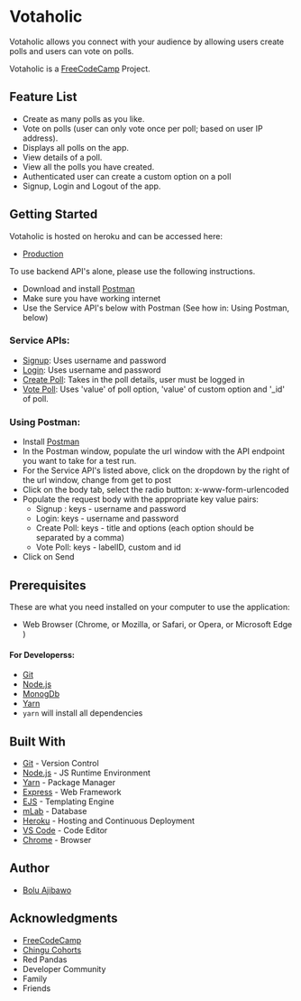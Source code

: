 # Votaholic
Votaholic allows you connect with your audience by allowing users create polls and users can vote on polls.

Votaholic is a [FreeCodeCamp](https://www.freecodecamp.org/) Project.


## Feature List
* Create as many polls as you like.
* Vote on polls (user can only vote once per poll; based on user IP address).
* Displays all polls on the app.
* View details of a poll.
* View all the polls you have created.
* Authenticated user can create a custom option on a poll
* Signup, Login and Logout of the app.


## Getting Started
Votaholic is hosted on heroku and can be accessed here:
 - [Production](https://votaholic.herokuapp.com/)

To use backend API's alone, please use the following instructions. 
  - Download and install [Postman](https://chrome.google.com/webstore/detail/postman/fhbjgbiflinjbdggehcddcbncdddomop?hl=en)
  - Make sure you have working internet
  - Use the Service API's below with Postman (See how in: Using Postman, below)

### Service APIs:
  - [Signup](https://votaholic.herokuapp.com/signup): Uses username and password
  - [Login](https://votaholic.herokuapp.com/login): Uses username and password
  - [Create Poll](https://votaholic.herokuapp.com/new-poll): Takes in the poll details, user must be logged in
  - [Vote Poll](https://votaholic.herokuapp.com/cast-vote): Uses 'value' of poll option, 'value' of custom option and '_id' of poll.


### Using Postman:
 - Install [Postman](https://chrome.google.com/webstore/detail/postman/fhbjgbiflinjbdggehcddcbncdddomop?hl=en)
 - In the Postman window, populate the url window with the API endpoint you want to take for a test run.
 - For the Service API's listed above, click on the dropdown by the right of the url window, change from get to post
 - Click on the body tab, select the radio button: x-www-form-urlencoded
 - Populate the request body with the appropriate key value pairs: 
      - Signup : keys - username and password
      - Login: keys - username and password
      - Create Poll: keys - title and options (each option should be separated by a comma)
      - Vote Poll: keys - labelID, custom and id
- Click on Send

## Prerequisites
 These are what you need installed on your computer to use the application:

 - Web Browser (Chrome, or Mozilla, or Safari, or Opera, or Microsoft Edge )

 #### For Developerss:
 - [Git](https://git-for-windows.github.io/)
 - [Node.js](https://nodejs.org/en/download/)
 - [MonogDb](https://www.mongodb.com/download-center#community)
 - [Yarn](https://yarnpkg.com/en/docs/install)
 - ``` yarn ``` will install all dependencies
     


## Built With

- [Git](https://git-scm.com/) - Version Control
- [Node.js](https://nodejs.org/) - JS Runtime Environment
- [Yarn](https://yarnpkg.com) - Package Manager
- [Express](https://expressjs.com/en/starter/installing.html) - Web Framework
- [EJS](http://ejs.co/) - Templating Engine
- [mLab](https://mlab.com/) - Database 
- [Heroku](www.heroku,com) - Hosting and Continuous Deployment
- [VS Code](https://code.visualstudio.com/) - Code Editor
- [Chrome](https://www.google.com/chrome/browser/desktop/index.html) - Browser


## Author

* [Bolu Ajibawo](github.com/ajibs)



## Acknowledgments
* [FreeCodeCamp](https://www.freecodecamp.org/)
* [Chingu Cohorts](https://chingu-cohorts.github.io/chingu-directory/)
* Red Pandas
* Developer Community
* Family
* Friends